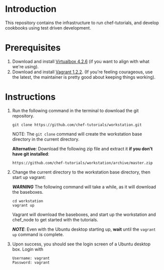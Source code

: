 Introduction
============
This repository contains the infrastructure to run chef-tutorials, and develop cookbooks using test driven development.


Prerequisites 
============

1.  Download and install [Virtualbox 4.2.6](https://www.virtualbox.org/wiki/Download_Old_Builds_4_2) (if you want to align with what we're using). 
2.  Download and install [Vagrant 1.2.2](http://downloads.vagrantup.com/tags/v1.1.5). (If you're feeling courageous, use the latest, the maintainer is pretty good about keeping things working).

Instructions
============

1.  Run the following command in the terminal to download the git repository.
    
    ```
    git clone https://github.com/chef-tutorials/workstation.git
    ```

    NOTE: The `git clone` command will create the workstation base directory in the current directory.
    
    __Alternative__: Download the following zip file and extract it __if you don't have git installed__:
    
    ```
    https://github.com/chef-tutorials/workstation/archive/master.zip
    ```
    
2.  Change the current directory to the workstation base directory, then start up vagrant:
    
    ___WARNING___
    The following command will take a while, as it will download the baseboxes.
    
    ```
    cd workstation
    vagrant up 
    ```
    
    Vagrant will download the baseboxes, and start up the workstation and chef_node to get started with the tutorials.
   
    ___NOTE___: Even with the Ubuntu desktop starting up, __wait__ until the `vagrant up` command is complete.

4.  Upon success, you should see the login screen of a Ubuntu desktop box. Login with
    
    ```
    Username: vagrant
    Password: vagrant
    ```
